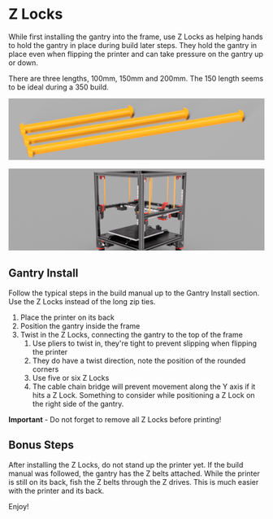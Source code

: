 # Z Locks
While first installing the gantry into the frame, use Z Locks as helping hands to hold the gantry in place during build later steps. They hold the gantry in place even when flipping the printer and can take pressure on the gantry up or down.

There are three lengths, 100mm, 150mm and 200mm. The 150 length seems to be ideal during a 350 build.

![Z Locks](images/z-locks.png)

![Z Locks](images/z-locks-installed.png)

## Gantry Install
Follow the typical steps in the build manual up to the Gantry Install section. Use the Z Locks instead of the long zip ties.

1. Place the printer on its back
1. Position the gantry inside the frame
1. Twist in the Z Locks, connecting the gantry to the top of the frame
    1. Use pliers to twist in, they're tight to prevent slipping when flipping the printer
    1. They do have a twist direction, note the position of the rounded corners
    1. Use five or six Z Locks
    1. The cable chain bridge will prevent movement along the Y axis if it hits a Z Lock. Something to consider while positioning a Z Lock on the right side of the gantry.

**Important** - Do not forget to remove all Z Locks before printing!

## Bonus Steps
After installing the Z Locks, do not stand up the printer yet. If the build manual was followed, the gantry has the Z belts attached. While the printer is still on its back, fish the Z belts through the Z drives. This is much easier with the printer and its back.

Enjoy!
